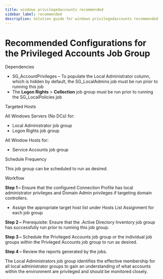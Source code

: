 ```yaml
---
title: windows privilegedaccounts recommended
sidebar_label: recommended
description: Solution guide for windows privilegedaccounts recommended including implementation steps, configuration, and best practices.
---
```


# Recommended Configurations for the Privileged Accounts Job Group

Dependencies

- SG_AccountPrivileges – To populate the Local Administrator column, which is hidden by default, the
  SG_LocalAdmins job must be run prior to running this job
- The **Logon Rights** > **Collection** job group must be run prior to running the SG_LocalPolicies
  job

Targeted Hosts

All Windows Servers (No DCs) for:

- Local Administrator job group
- Logon Rights job group

All Window Hosts for:

- Service Accounts job group

Schedule Frequency

This job group can be scheduled to run as desired.

Workflow

**Step 1 –** Ensure that the configured Connection Profile has local administrator privileges and
Domain Admin privileges if targeting domain controllers.

- Assign the appropriate target host list under Hosts List Assignment for each job group

**Step 2 –** Prerequisite: Ensure that the .Active Directory Inventory job group has successfully
run prior to running this job group.

**Step 3 –** Schedule the Privileged Accounts job group or the individual job groups within the
Privleged Accounts job group to run as desired.

**Step 4 –** Review the reports generated by the jobs.

The Local Administrators job group identifies the effective membership for all local administrator
groups to gain an understanding of what accounts within the environment are privileged and should be
monitored closely.
